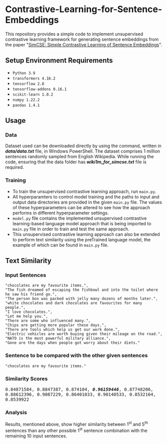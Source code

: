 # Contrastive-Learning-for-Sentence-Embeddings
This repository provides a simple code to implement unsupervised contrastive learning framework for generating sentence embeddings from the paper "[SimCSE: Simple Contrastive Learning of Sentence Embeddings](https://arxiv.org/abs/2104.08821)".
## Setup Environment Requirements
- `Python 3.9`
- `transformers 4.16.2`
- `tensorflow 2.8`
- `tensorflow-addons 0.16.1`
- `scikit-learn 1.0.2`
- `numpy 1.22.2`
- `pandas 1.4.1`
## Usage
### Data
Dataset used can be downloaded directly by using the command, written in ***data/data.txt*** file, in Windows PowerShell. The dataset comprises 1 million sentences randomly sampled from English Wikipedia. While running the code, ensuring that the data folder has ***wiki1m_for_simcse.txt*** file is required.
### Training
- To train the unsupervised contrastive learning approach, run `main.py`.
- All hyperparamters to control model training and the paths to input and output data directories are provided in the given `main.py` file. The values of these hyperparameters can be altered to see how the approach performs in different hyperparameter settings.
- `model.py` file contains the implemented unsupervised contrastive learning-based language model approach that is being imported to `main.py` file in order to train and test the same approach.
- This unsupervised contrastive learning approach can also be extended to perform text similarity using the preTrained language model, the example of which can be found in `main.py` file.
## Text Similarity
### Input Sentences
```
"chocolates are my favourite items.",
"The fish dreamed of escaping the fishbowl and into the toilet where he saw his friend go.",
"The person box was packed with jelly many dozens of months later.",
"white chocolates and dark chocolates are favourites for many people.",
"I love chocolates.",
"Let me help you.",
"There are some who influenced many.",
"Chips are getting more popular these days.",
"There are tools which help us get our work done.",
"Electric vehicles are worth buying given their mileage on the road.",
"NATO is the most powerful military alliance.",
"Gone are the days when people got worry about their diets."
```
### Sentence to be compared with the other given sentences
```
"chocolates are my favourite items."
```
### Similarity Scores
<pre>
0.84871584, 0.8847387, 0.874104, <i><b>0.96159446</b></i>, 0.87748206,
0.88612396, 0.9087229, 0.86401033, 0.90140533, 0.8532164,
0.8539922
</pre>

### Analysis
Results, mentioned above, show higher similarity between 1<sup>st</sup> and 5<sup>th</sup> sentences than any other possible 1<sup>st</sup> sentence combination with the remaining 10 input sentences.
